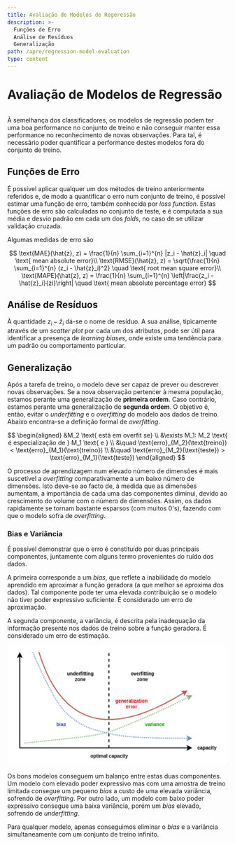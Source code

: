 ```yaml
---
title: Avaliação de Modelos de Regeressão
description: >-
  Funções de Erro
  Análise de Resíduos
  Generalização
path: /apre/regression-model-evaluation
type: content
---
```


# Avaliação de Modelos de Regressão

```toc

```

À semelhança dos classificadores, os modelos de regressão podem ter uma boa
performance no conjunto de treino e não conseguir manter essa performance no
reconhecimento de novas observações. Para tal, é necessário poder quantificar a
performance destes modelos fora do conjunto de treino.

## Funções de Erro

É possível aplicar qualquer um dos métodos de treino anteriormente referidos e,
de modo a quantificar o erro num conjunto de treino, é possível estimar uma
função de erro, também conhecida por _loss function_. Estas funções de erro são
calculadas no conjunto de teste, e é computada a sua média e desvio padrão em
cada um dos _folds_, no caso de se utilizar validação cruzada.

Algumas medidas de erro são

$$
\text{MAE}(\hat{z}, z) = \frac{1}{n} \sum_{i=1}^{n} |z_i - \hat{z}_i| \quad \text{ mean absolute error}\\
\text{RMSE}(\hat{z}, z) = \sqrt{\frac{1}{n} \sum_{i=1}^{n} (z_i - \hat{z}_i)^2} \quad \text{ root mean square error}\\
\text{MAPE}(\hat{z}, z) = \frac{1}{n} \sum_{i=1}^{n} \left|\frac{z_i - \hat{z}_i}{zi}\right| \quad \text{ mean absolute percentage error}
$$

## Análise de Resíduos

À quantidade $z_i - \hat{z}_i$ dá-se o nome de resíduo. A sua análise,
tipicamente através de um _scatter plot_ por cada um dos atributos, pode ser
útil para identificar a presença de _learning biases_, onde existe uma
tendência para um padrão ou comportamento particular.

## Generalização

Após a tarefa de treino, o modelo deve ser capaz de prever ou descrever novas
observações. Se a nova observação pertencer à mesma população, estamos perante
uma generalização de **primeira ordem**. Caso contrário, estamos perante uma
generalização de **segunda ordem**. O objetivo é, então, evitar o
_underfitting_ e o _overfitting_ do modelo aos dados de treino. Abaixo
encontra-se a definição formal de _overfitting_.

$$
\begin{aligned}
&M_2 \text{ está em overfit se} \\
&\exists M_1: M_2 \text{ é especialização de } M_1 \text{ e } \\
&\quad \text{erro}_{M_2}(\text{treino}) < \text{erro}_{M_1}(\text{treino}) \\
&\quad \text{erro}_{M_2}(\text{teste}) > \text{erro}_{M_1}(\text{teste})
\end{aligned}
$$

O processo de aprendizagem num elevado número de dimensões é mais suscetível a
_overfitting_ comparativamente a um baixo número de dimensões. Isto deve-se ao
facto de, à medida que as dimensões aumentam, a importância de cada uma das
componentes diminui, devido ao crescimento do volume com o número de dimensões.
Assim, os dados rapidamente se tornam bastante esparsos (com muitos 0's),
fazendo com que o modelo sofra de _overfitting_.

### Bias e Variância

É possível demonstrar que o erro é constituído por duas principais componentes,
juntamente com alguns termo provenientes do ruído dos dados.

A primeira corresponde a um _bias_, que reflete a inabilidade do modelo
aprendido em aproximar a função geradora (a que melhor se aproxima dos dados).
Tal componente pode ter uma elevada contribuição se o modelo não tiver poder
expressivo suficiente. É considerado um erro de aproximação.

A segunda componente, a variância, é descrita pela inadequação da informação
presente nos dados de treino sobre a função geradora. É considerado um erro de
estimação.

![Bias e Variância](./assets/0009-bias-variance.png)

Os bons modelos conseguem um balanço entre estas duas componentes. Um modelo
com elevado poder expressivo mas com uma amostra de treino limitada consegue um
pequeno _bias_ a custo de uma elevada variância, sofrendo de _overfitting_. Por
outro lado, um modelo com baixo poder expressivo consegue uma baixa variância,
porém um _bias_ elevado, sofrendo de _underfitting_.

Para qualquer modelo, apenas conseguimos eliminar o _bias_ e a variância
simultaneamente com um conjunto de treino infinito.
